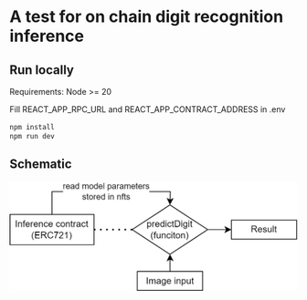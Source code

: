 # A test for on chain digit recognition inference

## Run locally
Requirements: Node >= 20

Fill REACT_APP_RPC_URL and REACT_APP_CONTRACT_ADDRESS in .env

```
npm install
npm run dev
```


## Schematic

![schematic](public/schematic.png)